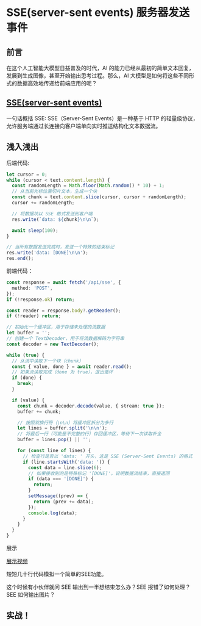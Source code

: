 # SSE(server-sent events) 服务器发送事件

## 前言

在这个人工智能大模型日益普及的时代，AI 的能力已经从最初的简单文本回复，发展到生成图像，甚至开始输出思考过程。那么，AI 大模型是如何将这些不同形式的数据高效地传递给前端应用的呢？

## [SSE(server-sent events)](https://developer.mozilla.org/zh-CN/docs/Web/API/Server-sent_events/Using_server-sent_events)

一句话概括 SSE: SSE（Server-Sent Events）是一种基于 HTTP 的轻量级协议，允许服务端通过长连接向客户端单向实时推送结构化文本数据流。

## 浅入浅出

后端代码:

```typescript
let cursor = 0;
while (cursor < text.content.length) {
  const randomLength = Math.floor(Math.random() * 10) + 1;
  // 从当前光标位置切片文本，生成一个块
  const chunk = text.content.slice(cursor, cursor + randomLength);
  cursor += randomLength;

  // 将数据块以 SSE 格式发送到客户端
  res.write(`data: ${chunk}\n\n`);

  await sleep(100);
}

// 当所有数据发送完成时，发送一个特殊的结束标记
res.write('data: [DONE]\n\n');
res.end();
```

前端代码：

```typescript
const response = await fetch('/api/sse', {
  method: 'POST',
});
if (!response.ok) return;

const reader = response.body?.getReader();
if (!reader) return;

// 初始化一个缓冲区，用于存储未处理的流数据
let buffer = '';
// 创建一个 TextDecoder，用于将流数据解码为字符串
const decoder = new TextDecoder();

while (true) {
  // 从流中读取下一个块（chunk）
  const { value, done } = await reader.read();
  // 如果流读取完成（done 为 true），退出循环
  if (done) {
    break;
  }

  if (value) {
    const chunk = decoder.decode(value, { stream: true });
    buffer += chunk;

    // 按照双换行符（\n\n）将缓冲区拆分为多行
    let lines = buffer.split('\n\n');
    // 将最后一行（可能是不完整的行）存回缓冲区，等待下一次读取补全
    buffer = lines.pop() || '';

    for (const line of lines) {
      // 检查行是否以 'data: ' 开头，这是 SSE (Server-Sent Events) 的格式
      if (line.startsWith('data: ')) {
        const data = line.slice(6);
        // 如果接收到的是特殊标记 '[DONE]'，说明数据流结束，直接返回
        if (data === '[DONE]') {
          return;
        }
        setMessage((prev) => {
          return (prev += data);
        });
        console.log(data);
      }
    }
  }
}
```

展示

[展示视频]()

短短几十行代码模拟一个简单的SEE功能。

这个时候有小伙伴就问 SEE 输出到一半想结束怎么办？SEE 报错了如何处理？SEE 如何输出图片？

## 实战！
